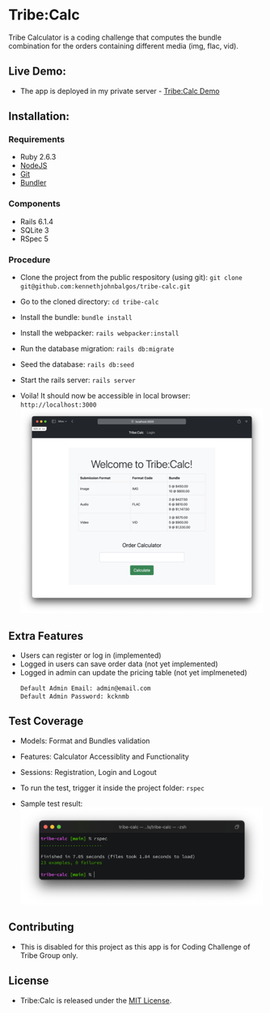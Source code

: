 # Tribe:Calc

Tribe Calculator is a coding challenge that computes the bundle combination for the orders containing different media (img, flac, vid).

## Live Demo:

- The app is deployed in my private server - [Tribe:Calc Demo](https://tribe-calc.ikennonline.com)

## Installation:

### Requirements

- Ruby 2.6.3
- [NodeJS](https://nodejs.org/en/ "(target|_blank)")
- [Git](https://git-scm.com/downloads "(target|_blank)")
- [Bundler](https://bundler.io "(target|_blank)")

### Components

- Rails 6.1.4
- SQLite 3
- RSpec 5

### Procedure

- Clone the project from the public respository (using git):
  `git clone git@github.com:kennethjohnbalgos/tribe-calc.git`

- Go to the cloned directory:
  `cd tribe-calc`

- Install the bundle:
  `bundle install`

- Install the webpacker:
  `rails webpacker:install`

- Run the database migration:
  `rails db:migrate`

- Seed the database:
  `rails db:seed`

- Start the rails server:
  `rails server`

- Voila! It should now be accessible in local browser:
  `http://localhost:3000`
  ![](public/calculator_sample.png)

## Extra Features

- Users can register or log in (implemented)
- Logged in users can save order data (not yet implemented)
- Logged in admin can update the pricing table (not yet implmeneted)
  ```text
  Default Admin Email: admin@email.com
  Default Admin Password: kcknmb
  ```

## Test Coverage

- Models: Format and Bundles validation
- Features: Calculator Accessiblity and Functionality
- Sessions: Registration, Login and Logout
- To run the test, trigger it inside the project folder:
  `rspec`

- Sample test result:
  ![](public/test_sample.png)

## Contributing

- This is disabled for this project as this app is for Coding Challenge of Tribe Group only.

## License

- Tribe:Calc is released under the [MIT License](https://opensource.org/licenses/MIT "(target|_blank)").
